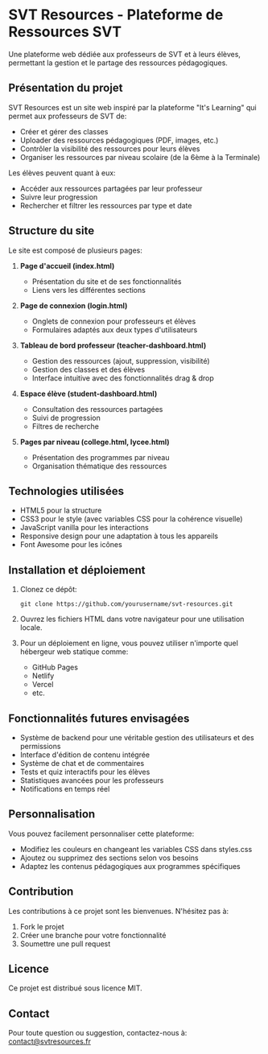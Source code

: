 # SVT Resources - Plateforme de Ressources SVT

Une plateforme web dédiée aux professeurs de SVT et à leurs élèves, permettant la gestion et le partage des ressources pédagogiques.

## Présentation du projet

SVT Resources est un site web inspiré par la plateforme "It's Learning" qui permet aux professeurs de SVT de:
- Créer et gérer des classes
- Uploader des ressources pédagogiques (PDF, images, etc.)
- Contrôler la visibilité des ressources pour leurs élèves
- Organiser les ressources par niveau scolaire (de la 6ème à la Terminale)

Les élèves peuvent quant à eux:
- Accéder aux ressources partagées par leur professeur
- Suivre leur progression
- Rechercher et filtrer les ressources par type et date

## Structure du site

Le site est composé de plusieurs pages:

1. **Page d'accueil (index.html)**
   - Présentation du site et de ses fonctionnalités
   - Liens vers les différentes sections

2. **Page de connexion (login.html)**
   - Onglets de connexion pour professeurs et élèves
   - Formulaires adaptés aux deux types d'utilisateurs

3. **Tableau de bord professeur (teacher-dashboard.html)**
   - Gestion des ressources (ajout, suppression, visibilité)
   - Gestion des classes et des élèves
   - Interface intuitive avec des fonctionnalités drag & drop

4. **Espace élève (student-dashboard.html)**
   - Consultation des ressources partagées
   - Suivi de progression
   - Filtres de recherche

5. **Pages par niveau (college.html, lycee.html)**
   - Présentation des programmes par niveau
   - Organisation thématique des ressources

## Technologies utilisées

- HTML5 pour la structure
- CSS3 pour le style (avec variables CSS pour la cohérence visuelle)
- JavaScript vanilla pour les interactions
- Responsive design pour une adaptation à tous les appareils
- Font Awesome pour les icônes

## Installation et déploiement

1. Clonez ce dépôt:
   ```
   git clone https://github.com/yourusername/svt-resources.git
   ```

2. Ouvrez les fichiers HTML dans votre navigateur pour une utilisation locale.

3. Pour un déploiement en ligne, vous pouvez utiliser n'importe quel hébergeur web statique comme:
   - GitHub Pages
   - Netlify
   - Vercel
   - etc.

## Fonctionnalités futures envisagées

- Système de backend pour une véritable gestion des utilisateurs et des permissions
- Interface d'édition de contenu intégrée
- Système de chat et de commentaires
- Tests et quiz interactifs pour les élèves
- Statistiques avancées pour les professeurs
- Notifications en temps réel

## Personnalisation

Vous pouvez facilement personnaliser cette plateforme:

- Modifiez les couleurs en changeant les variables CSS dans styles.css
- Ajoutez ou supprimez des sections selon vos besoins
- Adaptez les contenus pédagogiques aux programmes spécifiques

## Contribution

Les contributions à ce projet sont les bienvenues. N'hésitez pas à:
1. Fork le projet
2. Créer une branche pour votre fonctionnalité
3. Soumettre une pull request

## Licence

Ce projet est distribué sous licence MIT.

## Contact

Pour toute question ou suggestion, contactez-nous à: contact@svtresources.fr 